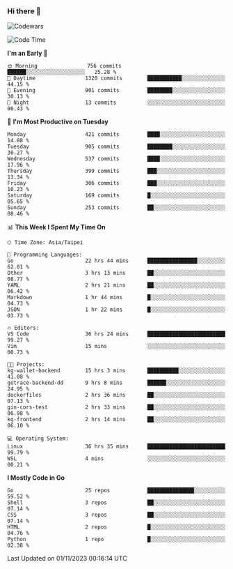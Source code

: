 ### Hi there 👋

![Codewars](https://www.codewars.com/users/omegaatt36/badges/small)

<!--START_SECTION:waka-->
![Code Time](http://img.shields.io/badge/Code%20Time-1%2C885%20hrs%208%20mins-blue)

**I'm an Early 🐤** 

```text
🌞 Morning                756 commits         ██████░░░░░░░░░░░░░░░░░░░   25.28 % 
🌆 Daytime                1320 commits        ███████████░░░░░░░░░░░░░░   44.15 % 
🌃 Evening                901 commits         ████████░░░░░░░░░░░░░░░░░   30.13 % 
🌙 Night                  13 commits          ░░░░░░░░░░░░░░░░░░░░░░░░░   00.43 % 
```
📅 **I'm Most Productive on Tuesday** 

```text
Monday                   421 commits         ████░░░░░░░░░░░░░░░░░░░░░   14.08 % 
Tuesday                  905 commits         ████████░░░░░░░░░░░░░░░░░   30.27 % 
Wednesday                537 commits         ████░░░░░░░░░░░░░░░░░░░░░   17.96 % 
Thursday                 399 commits         ███░░░░░░░░░░░░░░░░░░░░░░   13.34 % 
Friday                   306 commits         ███░░░░░░░░░░░░░░░░░░░░░░   10.23 % 
Saturday                 169 commits         █░░░░░░░░░░░░░░░░░░░░░░░░   05.65 % 
Sunday                   253 commits         ██░░░░░░░░░░░░░░░░░░░░░░░   08.46 % 
```


📊 **This Week I Spent My Time On** 

```text
🕑︎ Time Zone: Asia/Taipei

💬 Programming Languages: 
Go                       22 hrs 44 mins      ████████████████░░░░░░░░░   62.01 % 
Other                    3 hrs 13 mins       ██░░░░░░░░░░░░░░░░░░░░░░░   08.77 % 
YAML                     2 hrs 21 mins       ██░░░░░░░░░░░░░░░░░░░░░░░   06.42 % 
Markdown                 1 hr 44 mins        █░░░░░░░░░░░░░░░░░░░░░░░░   04.73 % 
JSON                     1 hr 22 mins        █░░░░░░░░░░░░░░░░░░░░░░░░   03.73 % 

🔥 Editors: 
VS Code                  36 hrs 24 mins      █████████████████████████   99.27 % 
Vim                      15 mins             ░░░░░░░░░░░░░░░░░░░░░░░░░   00.73 % 

🐱‍💻 Projects: 
kg-wallet-backend        15 hrs 3 mins       ██████████░░░░░░░░░░░░░░░   41.08 % 
gotrace-backend-dd       9 hrs 8 mins        ██████░░░░░░░░░░░░░░░░░░░   24.95 % 
dockerfiles              2 hrs 36 mins       ██░░░░░░░░░░░░░░░░░░░░░░░   07.13 % 
gin-cors-test            2 hrs 33 mins       ██░░░░░░░░░░░░░░░░░░░░░░░   06.98 % 
kg-frontend              2 hrs 14 mins       ██░░░░░░░░░░░░░░░░░░░░░░░   06.10 % 

💻 Operating System: 
Linux                    36 hrs 35 mins      █████████████████████████   99.79 % 
WSL                      4 mins              ░░░░░░░░░░░░░░░░░░░░░░░░░   00.21 % 
```

**I Mostly Code in Go** 

```text
Go                       25 repos            ███████████████░░░░░░░░░░   59.52 % 
Shell                    3 repos             ██░░░░░░░░░░░░░░░░░░░░░░░   07.14 % 
CSS                      3 repos             ██░░░░░░░░░░░░░░░░░░░░░░░   07.14 % 
HTML                     2 repos             █░░░░░░░░░░░░░░░░░░░░░░░░   04.76 % 
Python                   1 repo              █░░░░░░░░░░░░░░░░░░░░░░░░   02.38 % 
```




 Last Updated on 01/11/2023 00:16:14 UTC
<!--END_SECTION:waka-->

<!--
**omegaatt36/omegaatt36** is a ✨ _special_ ✨ repository because its `README.md` (this file) appears on your GitHub profile.

Here are some ideas to get you started:

- 🔭 I’m currently working on ...
- 🌱 I’m currently learning ...
- 👯 I’m looking to collaborate on ...
- 🤔 I’m looking for help with ...
- 💬 Ask me about ...
- 📫 How to reach me: ...
- 😄 Pronouns: ...
- ⚡ Fun fact: ...
-->
